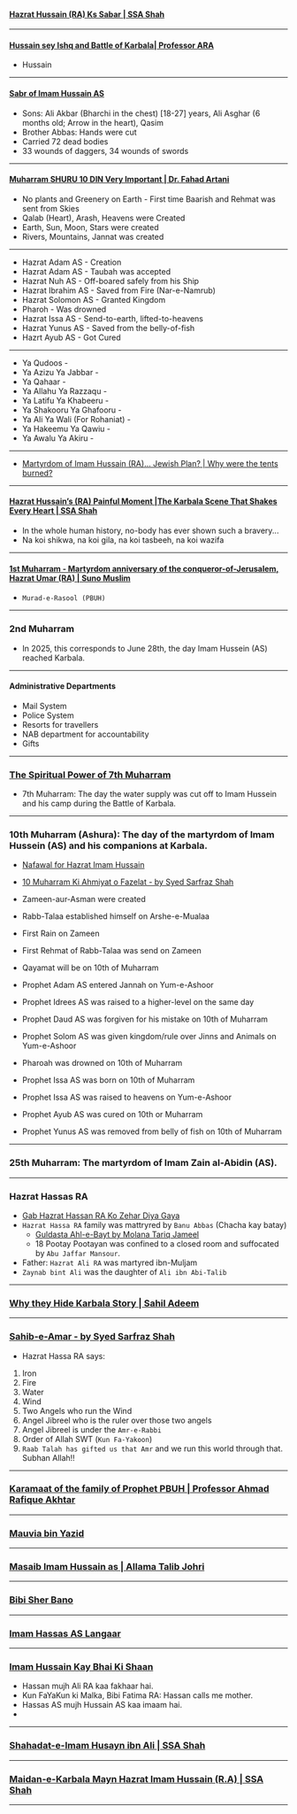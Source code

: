 #### [Hazrat Hussain (RA) Ks Sabar | SSA Shah](https://www.youtube.com/shorts/0s-gMoG1lvs)

***

#### [Hussain sey Ishq and Battle of Karbala| Professor ARA](https://www.youtube.com/watch?v=BgD8272HidQ)
* Hussain 

***

#### [Sabr of Imam Hussain AS](https://www.youtube.com/shorts/j-B8tFs8-sE)
* Sons: Ali Akbar (Bharchi in the chest) [18-27] years, Ali Asghar (6 months old; Arrow in the heart), Qasim
* Brother Abbas: Hands were cut
* Carried 72 dead bodies
* 33 wounds of daggers, 34 wounds of swords

***

#### [Muharram SHURU 10 DIN Very Important | Dr. Fahad Artani](https://www.youtube.com/watch?v=KVbv_APDrI8)
* No plants and Greenery on Earth - First time Baarish and Rehmat was sent from Skies
* Qalab (Heart), Arash, Heavens were Created
* Earth, Sun, Moon, Stars were created
* Rivers, Mountains, Jannat was created

***

* Hazrat Adam AS - Creation
* Hazrat Adam AS - Taubah was accepted
* Hazrat Nuh AS - Off-boared safely from his Ship
* Hazrat Ibrahim AS - Saved from Fire (Nar-e-Namrub)
* Hazrat Solomon AS - Granted Kingdom
* Pharoh - Was drowned
* Hazrat Issa AS - Send-to-earth, lifted-to-heavens
* Hazrat Yunus AS - Saved from the belly-of-fish
* Hazrt Ayub AS - Got Cured

***

* Ya Qudoos - 
* Ya Azizu Ya Jabbar -
* Ya Qahaar - 
* Ya Allahu Ya Razzaqu - 
* Ya Latifu Ya Khabeeru - 
* Ya Shakooru Ya Ghafooru - 
* Ya Ali Ya Wali (For Rohaniat) - 
* Ya Hakeemu Ya Qawiu - 
* Ya Awalu Ya Akiru -

***

* [Martyrdom of Imam Hussain (RA)… Jewish Plan? | Why were the tents burned?](https://www.youtube.com/watch?v=X5TXpEYoe0A)

***

#### [Hazrat Hussain’s (RA) Painful Moment |The Karbala Scene That Shakes Every Heart | SSA Shah](https://www.youtube.com/watch?v=4kjeLFOWnpk)
* In the whole human history, no-body has ever shown such a bravery...
* Na koi shikwa, na koi gila, na koi tasbeeh, na koi wazifa
***

#### [1st Muharram - Martyrdom anniversary of the conqueror-of-Jerusalem, Hazrat Umar (RA) | Suno Muslim](https://www.youtube.com/watch?v=K_mVoljgqCk)
* `Murad-e-Rasool (PBUH)`

***

### 2nd Muharram
* In 2025, this corresponds to June 28th, the day Imam Hussein (AS) reached Karbala. 

***

#### Administrative Departments
* Mail System
* Police System
* Resorts for travellers
* NAB department for accountability
* Gifts

***

### [The Spiritual Power of 7th Muharram](https://www.youtube.com/watch?v=b4pQLR3jdQ0)
* 7th Muharram: The day the water supply was cut off to Imam Hussein and his camp during the Battle of Karbala. 

***

### 10th Muharram (Ashura): The day of the martyrdom of Imam Hussein (AS) and his companions at Karbala. 

* [Nafawal for Hazrat Imam Hussain](https://www.youtube.com/shorts/JIk9YFk0w34)
* [10 Muharram Ki Ahmiyat o Fazelat - by Syed Sarfraz Shah](https://www.youtube.com/watch?v=ie-6amqrW2o)
* Zameen-aur-Asman were created
* Rabb-Talaa established himself on Arshe-e-Mualaa
* First Rain on Zameen
* First Rehmat of Rabb-Talaa was send on Zameen
* Qayamat will be on 10th of Muharram

* Prophet Adam AS entered Jannah on Yum-e-Ashoor

* Prophet Idrees AS was raised to a higher-level on the same day
  
* Prophet Daud AS was forgiven for his mistake on 10th of Muharram
* Prophet Solom AS was given kingdom/rule over Jinns and Animals on Yum-e-Ashoor

* Pharoah was drowned on 10th of Muharram
* Prophet Issa AS was born on 10th of Muharram
* Prophet Issa AS was raised to heavens on Yum-e-Ashoor

* Prophet Ayub AS was cured on 10th or Muharram
* Prophet Yunus AS was removed from belly of fish on 10th of Muharram


***

### 25th Muharram: The martyrdom of Imam Zain al-Abidin (AS). 

***

### Hazrat Hassas RA
* [Gab Hazrat Hassan RA Ko Zehar Diya Gaya](https://www.youtube.com/shorts/0riQAZueWe0)
* `Hazrat Hassa RA` family was mattryred by `Banu Abbas` (Chacha kay batay)
    * [Guldasta Ahl-e-Bayt by Molana Tariq Jameel](https://www.amazon.com/Guldasta-Bayt-Molana-Tariq-Jameel/dp/B0F9LMW6WQ)
    * 18 Pootay Pootayan was confined to a closed room and suffocated by `Abu Jaffar Mansour`.
* Father: `Hazrat Ali RA` was martyred ibn-Muljam
* `Zaynab bint Ali` was the daughter of `Ali ibn Abi-Talib`

*** 

### [Why they Hide Karbala Story | Sahil Adeem](https://www.youtube.com/watch?v=oikYWV67tmg)

***

### [Sahib-e-Amar - by Syed Sarfraz Shah](https://www.youtube.com/watch?v=0VvlyDXYcek)
* Hazrat Hassa RA says:
1. Iron
2. Fire
3. Water
4. Wind
5. Two Angels who run the Wind
6. Angel Jibreel who is the ruler over those two angels
7. Angel Jibreel is under the `Amr-e-Rabbi`
8. Order of Allah SWT (`Kun Fa-Yakoon`)
9. `Raab Talah has gifted us that Amr` and we run this world through that. Subhan Allah!!

***

### [Karamaat of the family of Prophet PBUH | Professor Ahmad Rafique Akhtar](https://www.youtube.com/watch?v=iAaGtuMlqII)

***

### [Mauvia bin Yazid](https://www.youtube.com/shorts/n2LwvJcD5OE)

***

### [Masaib Imam Hussain as | Allama Talib Johri](https://www.youtube.com/watch?v=9CFkq2DRpDQ)

***

### [Bibi Sher Bano](https://www.youtube.com/shorts/6XtqHR5QuUo)

***

### [Imam Hassas AS Langaar](https://www.youtube.com/shorts/4fe7ZjG6Ziw)

***

### [Imam Hussain Kay Bhai Ki Shaan](https://www.youtube.com/shorts/t9i5G3AoOwY)
* Hassan mujh Ali RA kaa fakhaar hai.
* Kun FaYaKun ki Malka, Bibi Fatima RA: Hassan calls me mother.
* Hassas AS mujh Hussain AS kaa imaam hai.
* 

***

### [Shahadat-e-Imam Husayn ibn Ali | SSA Shah ](https://www.youtube.com/watch?v=HTN_m5YwyEM)

***

### [Maidan-e-Karbala Mayn Hazrat Imam Hussain (R.A) | SSA Shah](https://www.youtube.com/watch?v=UhG4KZ3pewQ)

***
